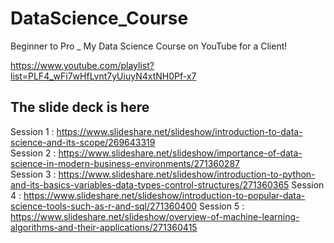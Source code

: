 # DataScience_Course
Beginner to Pro _ My Data Science Course on YouTube for a Client!


https://www.youtube.com/playlist?list=PLF4_wFi7wHfLvnt7yUiuyN4xtNH0Pf-x7


## The slide deck is here
Session 1 :   https://www.slideshare.net/slideshow/introduction-to-data-science-and-its-scope/269643319               
Session 2 :   https://www.slideshare.net/slideshow/importance-of-data-science-in-modern-business-environments/271360287         
Session 3 :   https://www.slideshare.net/slideshow/introduction-to-python-and-its-basics-variables-data-types-control-structures/271360365
Session 4 :   https://www.slideshare.net/slideshow/introduction-to-popular-data-science-tools-such-as-r-and-sql/271360400
Session 5 :   https://www.slideshare.net/slideshow/overview-of-machine-learning-algorithms-and-their-applications/271360415


